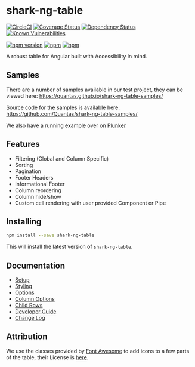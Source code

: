 # shark-ng-table

[![CircleCI](https://circleci.com/gh/Quantas/shark-ng-table.svg?style=shield)](https://circleci.com/gh/Quantas/shark-ng-table)
[![Coverage Status](https://coveralls.io/repos/github/Quantas/shark-ng-table/badge.svg?branch=master)](https://coveralls.io/github/Quantas/shark-ng-table?branch=master)
[![Dependency Status](https://david-dm.org/quantas/shark-ng-table.svg)](https://david-dm.org/quantas/shark-ng-table)
[![Known Vulnerabilities](https://snyk.io/test/github/Quantas/shark-ng-table/badge.svg)](https://snyk.io/test/github/Quantas/shark-ng-table)

[![npm version](https://badge.fury.io/js/shark-ng-table.svg)][npm-badge-url]
[![npm](https://img.shields.io/npm/l/shark-ng-table.svg)][npm-badge-url]
[![npm](https://img.shields.io/npm/dm/shark-ng-table.svg)][npm-badge-url]

[npm-badge-url]: https://www.npmjs.com/package/shark-ng-table

A robust table for Angular built with Accessibility in mind.

## Samples

There are a number of samples available in our test project, they can be viewed here: https://quantas.github.io/shark-ng-table-samples/

Source code for the samples is available here: https://github.com/Quantas/shark-ng-table-samples/

We also have a running example over on [Plunker](https://embed.plnkr.co/Xus5zm/)

## Features

- Filtering (Global and Column Specific)
- Sorting
- Pagination
- Footer Headers
- Informational Footer
- Column reordering
- Column hide/show
- Custom cell rendering with user provided Component or Pipe

## Installing

```bash
npm install --save shark-ng-table
```

This will install the latest version of `shark-ng-table`.

## Documentation

 - [Setup <shark-table>](docs/setup.md)
 - [Styling <shark-table>](docs/styling.md)
 - [<shark-table> Options](docs/shark-table-options.md)
 - [Column Options](docs/column-options.md)
 - [Child Rows](docs/child-rows.md)
 - [Developer Guide](docs/developers.md)
 - [Change Log](CHANGELOG.md)
 
## Attribution

We use the classes provided by [Font Awesome](https://fontawesome.com/) to add icons to a few parts of the table, their License is [here](https://fontawesome.com/license).